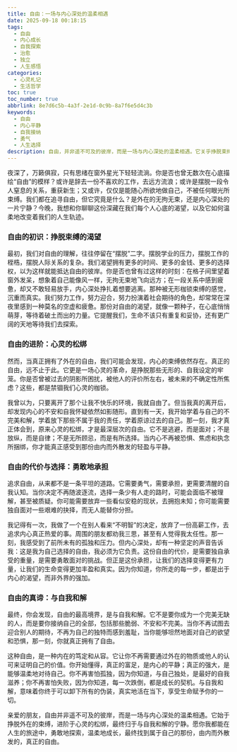 ```yaml
---
title: 自由：一场与内心深处的温柔相遇
date: 2025-09-18 00:18:15
tags:
  - 自由
  - 内心成长
  - 自我探索
  - 治愈
  - 独立
  - 人生感悟
categories:
  - 心灵札记
  - 生活哲学
toc: true
toc_number: true
abbrlink: 8e7d6c5b-4a3f-2e1d-0c9b-8a7f6e5d4c3b
keywords:
  - 自由
  - 内心平静
  - 自我接纳
  - 勇气
  - 人生选择
description: 自由，并非遥不可及的彼岸，而是一场与内心深处的温柔相遇。它关乎挣脱束缚的渴望，更关乎心灵的松绑与自我和解。这篇文章将带你一同探索自由的真谛，感受那份由内而外散发的宁静与力量。
---
```


夜深了，万籁俱寂，只有思绪在窗外星光下轻轻流淌。你是否也曾无数次在心底描绘“自由”的模样？或许是辞去一份不喜欢的工作，去远方流浪；或许是摆脱一段令人窒息的关系，重获新生；又或许，仅仅是能随心所欲地做自己，不被任何眼光所束缚。我们都在追寻自由，但它究竟是什么？是外在的无拘无束，还是内心深处的一片宁静？今晚，我想和你聊聊这份深藏在我们每个人心底的渴望，以及它如何温柔地改变着我们的人生轨迹。

### 自由的初识：挣脱束缚的渴望

最初，我们对自由的理解，往往停留在“摆脱”二字。摆脱学业的压力，摆脱工作的桎梏，摆脱人际关系的复杂。我们渴望拥有更多的时间、更多的金钱、更多的选择权，以为这样就能抵达自由的彼岸。你是否也曾有过这样的时刻：在格子间里望着窗外发呆，想象着自己能像风一样，无拘无束地飞向远方；在一段关系中感到疲惫，却又不敢轻易放手，内心深处挣扎着想要逃离。那种被无形枷锁束缚的感觉，沉重而真实。我们努力工作，努力迎合，努力扮演着社会期待的角色，却常常在深夜里感到一种莫名的空虚和疲惫。那份对自由的渴望，就像一颗种子，在心底悄悄萌芽，等待着破土而出的力量。它提醒我们，生命不该只有重复和妥协，还有更广阔的天地等待我们去探索。

### 自由的进阶：心灵的松绑

然而，当真正拥有了外在的自由，我们可能会发现，内心的束缚依然存在。真正的自由，远不止于此。它更是一场心灵的革命，是挣脱那些无形的、自我设定的牢笼。你是否曾被过去的阴影所困扰，被他人的评价所左右，被未来的不确定性所焦虑？这些，都是禁锢我们心灵的枷锁。

我曾以为，只要离开了那个让我不快乐的环境，我就自由了。但当我真的离开后，却发现内心的不安和自我怀疑依然如影随形。直到有一天，我开始学着与自己的不完美和解，学着放下那些不属于我的责任，学着原谅过去的自己。那一刻，我才真正体会到，原来心灵的松绑，才是最深层次的自由。它不是逃避，而是面对；不是放纵，而是自律；不是无所顾忌，而是有所选择。当内心不再被恐惧、焦虑和执念所捆绑，你才能真正感受到那份由内而外散发的轻盈与平静。

### 自由的代价与选择：勇敢地承担

追求自由，从来都不是一条平坦的道路。它需要勇气，需要承担，更需要清醒的自我认知。当你决定不再随波逐流，选择一条少有人走的路时，可能会面临不被理解，甚至被质疑。你可能需要放弃一些看似安稳的现状，去拥抱未知；你可能需要独自面对一些艰难的抉择，而无人能替你分担。

我记得有一次，我做了一个在别人看来“不明智”的决定，放弃了一份高薪工作，去追求内心真正热爱的事。周围的朋友都劝我三思，甚至有人觉得我太任性。那一刻，我感受到了前所未有的孤独和压力。但内心深处，却有一种坚定的声音告诉我：这是我为自己选择的自由，我必须为它负责。这份自由的代价，是需要独自承受的重量，是需要勇敢面对的挑战。但正是这份承担，让我们的选择变得更有力量，让我们的生命变得更加丰盈和真实。因为你知道，你所走的每一步，都是出于内心的渴望，而非外界的强加。

### 自由的真谛：与自我和解

最终，你会发现，自由的最高境界，是与自我和解。它不是要你成为一个完美无缺的人，而是要你接纳自己的全部，包括那些脆弱、不安和不完美。当你不再试图去迎合别人的期待，不再为自己的独特而感到羞耻，当你能够坦然地面对自己的欲望和恐惧，那一刻，你就真正拥有了自由。

这种自由，是一种内在的笃定和从容。它让你不再需要通过外在的物质或他人的认可来证明自己的价值。你开始懂得，真正的富足，是内心的平静；真正的强大，是能够温柔地对待自己。你不再害怕孤独，因为你知道，与自己独处，是最好的自我滋养；你不再害怕失败，因为你知道，每一次跌倒，都是成长的契机。与自我和解，意味着你终于可以卸下所有的伪装，真实地活在当下，享受生命赋予你的一切。

亲爱的朋友，自由并非遥不可及的彼岸，而是一场与内心深处的温柔相遇。它始于挣脱外在的束缚，进阶于心灵的松绑，最终归于与自我和解的宁静。愿你我都能在人生的旅途中，勇敢地探索，温柔地成长，最终找到属于自己的那份，由内而外散发的，真正的自由。